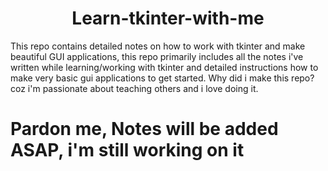 <h1 align='center'>Learn-tkinter-with-me</h1>
This repo contains detailed notes on how to work with tkinter and make beautiful GUI applications, this repo primarily includes all the notes i've written while learning/working with tkinter and  detailed instructions how to make very basic gui applications to get started. Why did i make this repo? coz i'm passionate about teaching others and i love doing it.

# Pardon me, Notes will be added ASAP, i'm still working on it


